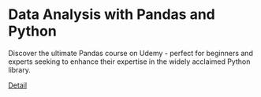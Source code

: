# Data Analysis with Pandas and Python

Discover the ultimate Pandas course on Udemy - perfect for beginners and experts seeking to enhance their expertise in the widely acclaimed Python library. 

[Detail](https://eduitfree.com/courses/data-analysis-with-pandas-and-python)